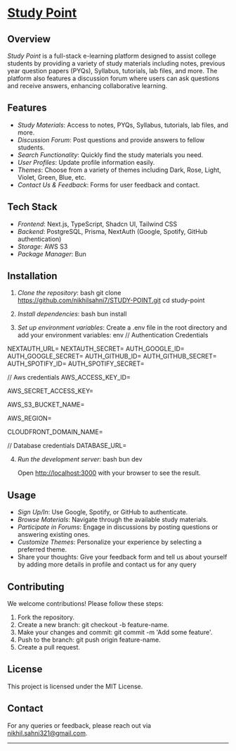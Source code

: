 # [Study Point](https://study-point-nine.vercel.app/)

## Overview

_Study Point_ is a full-stack e-learning platform designed to assist college students by providing a variety of study materials including notes, previous year question papers (PYQs), Syllabus, tutorials, lab files, and more. The platform also features a discussion forum where users can ask questions and receive answers, enhancing collaborative learning.

## Features

- _Study Materials_: Access to notes, PYQs, Syllabus, tutorials, lab files, and more.
- _Discussion Forum_: Post questions and provide answers to fellow students.
- _Search Functionality_: Quickly find the study materials you need.
- _User Profiles_: Update profile information easily.
- _Themes_: Choose from a variety of themes including Dark, Rose, Light, Violet, Green, Blue, etc.
- _Contact Us & Feedback_: Forms for user feedback and contact.

## Tech Stack

- _Frontend_: Next.js, TypeScript, Shadcn UI, Tailwind CSS
- _Backend_: PostgreSQL, Prisma, NextAuth (Google, Spotify, GitHub authentication)
- _Storage_: AWS S3
- _Package Manager_: Bun

## Installation

1. _Clone the repository_:
   bash
   git clone https://github.com/nikhilsahni7/STUDY-POINT.git
   cd study-point

2. _Install dependencies_:
   bash
   bun install

3. _Set up environment variables_:
   Create a .env file in the root directory and add your environment variables:
   env
   // Authentication Credentials

NEXTAUTH_URL=
NEXTAUTH_SECRET=
AUTH_GOOGLE_ID=
AUTH_GOOGLE_SECRET=
AUTH_GITHUB_ID=
AUTH_GITHUB_SECRET=
AUTH_SPOTIFY_ID=
AUTH_SPOTIFY_SECRET=

// Aws credentials
AWS_ACCESS_KEY_ID=

AWS_SECRET_ACCESS_KEY=

AWS_S3_BUCKET_NAME=

AWS_REGION=

CLOUDFRONT_DOMAIN_NAME=

// Database credentials
DATABASE_URL=

4. _Run the development server_:
   bash
   bun dev

   Open [http://localhost:3000](http://localhost:3000) with your browser to see the result.

## Usage

- _Sign Up/In_: Use Google, Spotify, or GitHub to authenticate.
- _Browse Materials_: Navigate through the available study materials.
- _Participate in Forums_: Engage in discussions by posting questions or answering existing ones.
- _Customize Themes_: Personalize your experience by selecting a preferred theme.
- Share your thoughts: Give your feedback form and tell us about yourself by adding more details in profile and contact us for any query

## Contributing

We welcome contributions! Please follow these steps:

1. Fork the repository.
2. Create a new branch: git checkout -b feature-name.
3. Make your changes and commit: git commit -m 'Add some feature'.
4. Push to the branch: git push origin feature-name.
5. Create a pull request.

## License

This project is licensed under the MIT License.

## Contact

For any queries or feedback, please reach out via [nikhil.sahni321@gmail.com](mailto:nikhil.sahni321@gmail.com).

---
